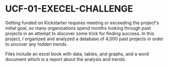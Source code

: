 # UCF-01-EXECEL-CHALLENGE

Getting funded on Kickstarter requires meeting or exceeding the project's initial goal, so many organizations spend months looking through past projects in an attempt to discover some trick for finding success. In this project, I organized and analyzed a database of 4,000 past projects in order to uncover any hidden trends.

Files include an excel book with data, tables, and graphs, and a word document which is a report about the analysis and trends.
